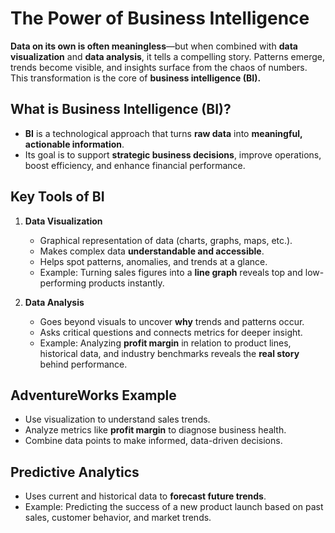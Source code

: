 # The Power of Business Intelligence

**Data on its own is often meaningless**—but when combined with **data visualization** and **data analysis**, it tells a compelling story. Patterns emerge, trends become visible, and insights surface from the chaos of numbers. This transformation is the core of **business intelligence (BI).**

## What is Business Intelligence (BI)?

* **BI** is a technological approach that turns **raw data** into **meaningful, actionable information**.
* Its goal is to support **strategic business decisions**, improve operations, boost efficiency, and enhance financial performance.

## Key Tools of BI

1. **Data Visualization**

   * Graphical representation of data (charts, graphs, maps, etc.).
   * Makes complex data **understandable and accessible**.
   * Helps spot patterns, anomalies, and trends at a glance.
   * Example: Turning sales figures into a **line graph** reveals top and low-performing products instantly.

2. **Data Analysis**

   * Goes beyond visuals to uncover **why** trends and patterns occur.
   * Asks critical questions and connects metrics for deeper insight.
   * Example: Analyzing **profit margin** in relation to product lines, historical data, and industry benchmarks reveals the **real story** behind performance.

## AdventureWorks Example

* Use visualization to understand sales trends.
* Analyze metrics like **profit margin** to diagnose business health.
* Combine data points to make informed, data-driven decisions.

## Predictive Analytics

* Uses current and historical data to **forecast future trends**.
* Example: Predicting the success of a new product launch based on past sales, customer behavior, and market trends.

